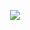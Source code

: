 <p align="center">
  <a href="https://discord.com/users/695723393370161174">
     <img src="https://discord.c99.nl/widget/theme-4/695723393370161174.png alt="LightningSheep#1193 ( 695723393370161174 )"/>
       </a>
</p>

